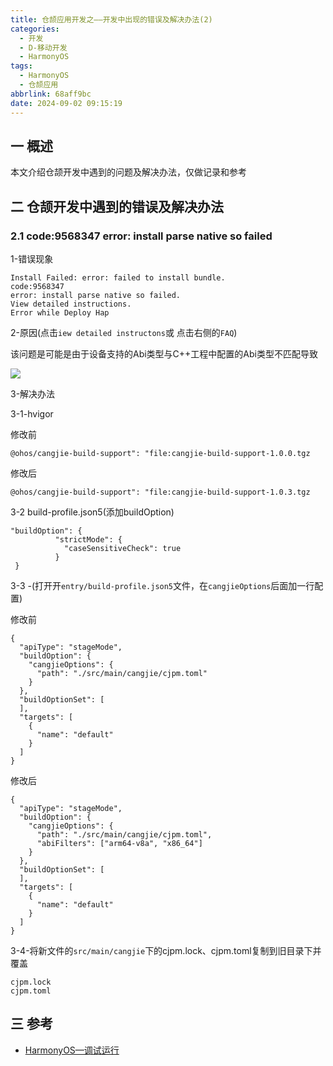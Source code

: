 ```yaml
---
title: 仓颉应用开发之——开发中出现的错误及解决办法(2)
categories:
  - 开发
  - D-移动开发
  - HarmonyOS
tags:
  - HarmonyOS
  - 仓颉应用
abbrlink: 68aff9bc
date: 2024-09-02 09:15:19
---
```

## 一 概述

本文介绍仓颉开发中遇到的问题及解决办法，仅做记录和参考

<!--more-->

## 二 仓颉开发中遇到的错误及解决办法

### 2.1 code:9568347 error: install parse native so failed

1-错误现象

```
Install Failed: error: failed to install bundle.
code:9568347
error: install parse native so failed.
View detailed instructions.
Error while Deploy Hap
```

2-原因(点击`iew detailed instructons`或 点击右侧的`FAQ`)

该问题是可能是由于设备支持的Abi类型与C++工程中配置的Abi类型不匹配导致

![][1]

3-解决办法

3-1-hvigor

修改前

```
@ohos/cangjie-build-support": "file:cangjie-build-support-1.0.0.tgz
```

修改后

```
@ohos/cangjie-build-support": "file:cangjie-build-support-1.0.3.tgz
```

3-2 build-profile.json5(添加buildOption)

```
"buildOption": {
          "strictMode": {
            "caseSensitiveCheck": true
          }
 }
```

3-3 -(打开开`entry/build-profile.json5`文件，在`cangjieOptions`后面加一行配置)

修改前

```
{
  "apiType": "stageMode",
  "buildOption": {
    "cangjieOptions": {
      "path": "./src/main/cangjie/cjpm.toml"
    }
  },
  "buildOptionSet": [
  ],
  "targets": [
    {
      "name": "default"
    }
  ]
}
```

修改后

```
{
  "apiType": "stageMode",
  "buildOption": {
    "cangjieOptions": {
      "path": "./src/main/cangjie/cjpm.toml",
      "abiFilters": ["arm64-v8a", "x86_64"]
    }
  },
  "buildOptionSet": [
  ],
  "targets": [
    {
      "name": "default"
    }
  ]
}
```

3-4-将新文件的`src/main/cangjie`下的cjpm.lock、cjpm.toml复制到旧目录下并覆盖

```
cjpm.lock
cjpm.toml
```

## 三 参考

* [HarmonyOS—调试运行](https://developer.huawei.com/consumer/cn/doc/harmonyos-faqs-V2/faq-debugging-and-running-0000001166752005-V2)



[1]:https://cdn.jsdelivr.net/gh/pgzxc/cdn/blog-hmos/cjapp-2-error-9568347-1.png

